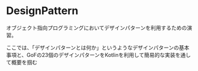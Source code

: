 # DesignPattern

オブジェクト指向プログラミングにおいてデザインパターンを利用するための演習。

ここでは、「デザインパターンとは何か」というようなデザインパターンの基本事項と、GoFの23個のデザインパターンをKotlinを利用して簡易的な実装を通して概要を掴む
